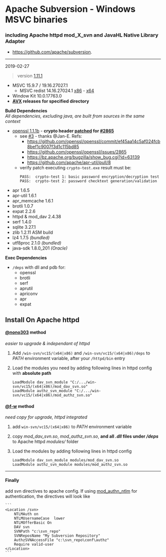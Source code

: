 # Apache Subversion - Windows MSVC binaries #
### including Apache httpd mod_X_svn and JavaHL Native Library Adapter   
 - https://github.com/apache/subversion.

----
2019-02-27
> version [1.11.1](https://github.com/apache/subversion/tree/1.11.1)

- MSVC 15.9.7 / 19.16.27027.1
  - MSVC redist 14.16.27024.1 [x86](https://aka.ms/vs/15/release/VC_redist.x86.exe) - [x64](https://aka.ms/vs/15/release/VC_redist.x64.exe)
- Window Kit 10.0.17763.0
- **[AVX](https://msdn.microsoft.com/fr-fr/library/jj620901.aspx) releases** __for specified directory__

**Build Dependencies**  
*All dependencies, excluding java, are built from sources in the same context*
 - [openssl 1.1.1b](https://github.com/openssl/openssl/tree/OpenSSL_1_1_1b) - __crypto header [patched](https://github.com/openssl/openssl/commit/ef45aa14c5af024fcb8bef1c9007f3d1c115bd85) for [#2865](https://github.com/openssl/openssl/issues/2865)__
   - see [#3](https://github.com/nono303/win-svn/issues/3#issuecomment-462668858) - thanks @Jan-E. Refs: 
      - https://github.com/openssl/openssl/commit/ef45aa14c5af024fcb8bef1c9007f3d1c115bd85
      - https://github.com/openssl/openssl/issues/2865
      - https://bz.apache.org/bugzilla/show_bug.cgi?id=63139
      - https://github.com/apache/apr-util/pull/8
    - verify patch executing `crypto-test.exe` result must be:
      ```
      PASS:  crypto-test 1: basic password encryption/decryption test
      PASS:  crypto-test 2: password checktext generation/validation
      ```
 - apr 1.6.5
 - apr-util 1.6.1
 - apr_memcache 1.6.1
 - brotli 1.0.7
 - expat 2.2.6
 - httpd & mod_dav 2.4.38
 - serf 1.4.0
 - sqlite 3.27.1
 - zlib 1.2.11 ASM build
 - lz4 1.7.5 *(bundled)*
 - utf8proc 2.1.0 *(bundled)*
 - java-sdk 1.8.0_201 *(Oracle)*

**Exec Dependencies**

- `/deps` with dll and pdb for:
  - openssl
  - brotli
  - serf
  - aprutil
  - apriconv
  - apr
  - expat

## Install On Apache httpd  
#### [@nono303](https://github.com/nono303) method  
*easier to upgrade & independant of httpd*  
1. Add `/win-svn/vc15/(x64|x86)` and `/win-svn/vc15/(x64|x86)/deps` to *PATH* environment variable, after your `/httpd/bin` entry
2. Load the modules you need by adding following lines in httpd config with **absolute path**

    ```
    LoadModule dav_svn_module "C:/.../win-svn/vc15/(x64|x86)/mod_dav_svn.so"
    LoadModule authz_svn_module "C:/.../win-svn/vc15/(x64|x86)/mod_authz_svn.so"
    ```

#### [@f-w](https://github.com/f-w]) method
*need copy for upgrade, httpd integrated*
1. add `win-svn/vc15/(x64|x86)` to *PATH* environment variable
2. copy *mod_dav_svn.so*, *mod_authz_svn.so*, **and all *.dll* files under */deps*** to Apache httpd *modules/* folder
3. Load the modules by adding following lines in httpd config

    ```
    LoadModule dav_svn_module modules/mod_dav_svn.so
    LoadModule authz_svn_module modules/mod_authz_svn.so
    ```

----
#### Finally 
add svn directives to  apache config. If using [mod_authn_ntlm](https://github.com/TQsoft-GmbH/mod_authn_ntlm) for authentication, the directives will look like

    ```
    <Location /svn>
        NTLMAuth on
        NTLMUsernameCase  lower
        NTLMOfferBasic On
        DAV svn
        SVNPath "c:\svn_repo"
        SVNReposName "My Subversion Repository"
        AuthzSVNAccessFile "c:\svn_repo\conf\authz"
        Require valid-user
    </Location>
    ```